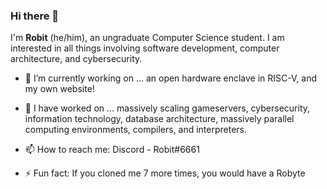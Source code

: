 ### Hi there 👋

I'm **Robit** (he/him), an ungraduate Computer Science student. I am interested in all things involving software development, computer architecture, and cybersecurity. 

- 🔭 I’m currently working on ... an open hardware enclave in RISC-V, and my own website! 

- 💬 I have worked on ... massively scaling gameservers, cybersecurity, information technology, database architecture, massively parallel computing environments, compilers, and interpreters.

- 📫 How to reach me: Discord - Robit#6661

- ⚡ Fun fact: If you cloned me 7 more times, you would have a Robyte

<!--
**Robit/Robit** is a ✨ _special_ ✨ repository because its `README.md` (this file) appears on your GitHub profile.

Here are some ideas to get you started:

- 🔭 I’m currently working on ...
- 🌱 I’m currently learning ...
- 👯 I’m looking to collaborate on ...
- 🤔 I’m looking for help with ...
- 💬 Ask me about ...
- 📫 How to reach me: ...
- 😄 Pronouns: ...
- ⚡ Fun fact: ...
-->
